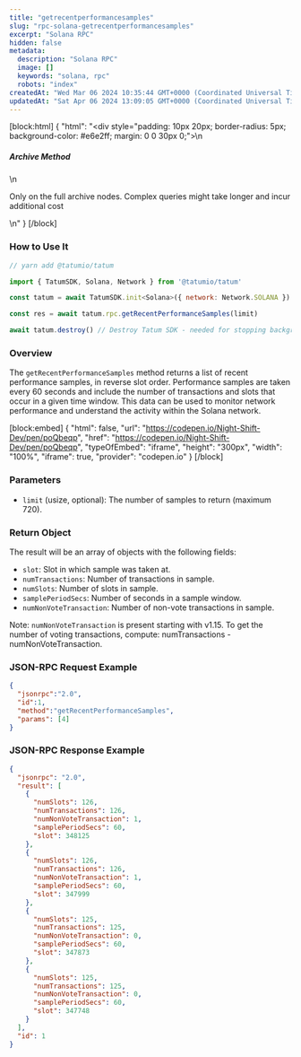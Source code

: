 ```yaml
---
title: "getrecentperformancesamples"
slug: "rpc-solana-getrecentperformancesamples"
excerpt: "Solana RPC"
hidden: false
metadata: 
  description: "Solana RPC"
  image: []
  keywords: "solana, rpc"
  robots: "index"
createdAt: "Wed Mar 06 2024 10:35:44 GMT+0000 (Coordinated Universal Time)"
updatedAt: "Sat Apr 06 2024 13:09:05 GMT+0000 (Coordinated Universal Time)"
---
```

[block:html]
{
  "html": "<div style=\"padding: 10px 20px; border-radius: 5px; background-color: #e6e2ff; margin: 0 0 30px 0;\">\n  <h5>Archive Method</h5>\n  <p>Only on the full archive nodes. Complex queries might take longer and incur additional cost</p>\n</div>"
}
[/block]


### How to Use It



```javascript
// yarn add @tatumio/tatum

import { TatumSDK, Solana, Network } from '@tatumio/tatum'

const tatum = await TatumSDK.init<Solana>({ network: Network.SOLANA })

const res = await tatum.rpc.getRecentPerformanceSamples(limit)

await tatum.destroy() // Destroy Tatum SDK - needed for stopping background jobs
```



### Overview

The `getRecentPerformanceSamples` method returns a list of recent performance samples, in reverse slot order. Performance samples are taken every 60 seconds and include the number of transactions and slots that occur in a given time window. This data can be used to monitor network performance and understand the activity within the Solana network.

[block:embed]
{
  "html": false,
  "url": "https://codepen.io/Night-Shift-Dev/pen/poQbeqp",
  "href": "https://codepen.io/Night-Shift-Dev/pen/poQbeqp",
  "typeOfEmbed": "iframe",
  "height": "300px",
  "width": "100%",
  "iframe": true,
  "provider": "codepen.io"
}
[/block]

### Parameters

- `limit` (usize, optional): The number of samples to return (maximum 720).

### Return Object

The result will be an array of objects with the following fields:

- `slot`: Slot in which sample was taken at.
- `numTransactions`: Number of transactions in sample.
- `numSlots`: Number of slots in sample.
- `samplePeriodSecs`: Number of seconds in a sample window.
- `numNonVoteTransaction`: Number of non-vote transactions in sample.

Note: `numNonVoteTransaction` is present starting with v1.15. To get the number of voting transactions, compute: numTransactions - numNonVoteTransaction.

### JSON-RPC Request Example

```json
{
  "jsonrpc":"2.0",
  "id":1,
  "method":"getRecentPerformanceSamples",
  "params": [4]
}
```

### JSON-RPC Response Example

```json
{
  "jsonrpc": "2.0",
  "result": [
    {
      "numSlots": 126,
      "numTransactions": 126,
      "numNonVoteTransaction": 1,
      "samplePeriodSecs": 60,
      "slot": 348125
    },
    {
      "numSlots": 126,
      "numTransactions": 126,
      "numNonVoteTransaction": 1,
      "samplePeriodSecs": 60,
      "slot": 347999
    },
    {
      "numSlots": 125,
      "numTransactions": 125,
      "numNonVoteTransaction": 0,
      "samplePeriodSecs": 60,
      "slot": 347873
    },
    {
      "numSlots": 125,
      "numTransactions": 125,
      "numNonVoteTransaction": 0,
      "samplePeriodSecs": 60,
      "slot": 347748
    }
  ],
  "id": 1
}
```
